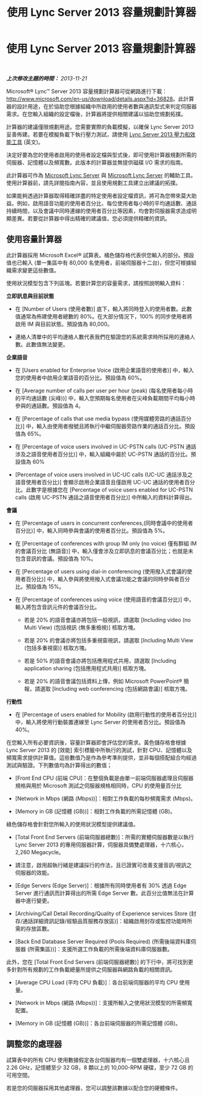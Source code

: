 ﻿---
title: 使用 Lync Server 2013 容量規劃計算器
TOCTitle: 使用 Lync Server 2013 容量規劃計算器
ms:assetid: e86c1f05-1393-408a-9549-6001572ec50d
ms:mtpsurl: https://technet.microsoft.com/zh-tw/library/Dn362852(v=OCS.15)
ms:contentKeyID: 56269163
ms.date: 08/24/2015
mtps_version: v=OCS.15
ms.translationtype: HT
---

# 使用 Lync Server 2013 容量規劃計算器

 

_**上次修改主題的時間：** 2013-11-21_

Microsoft® Lync™ Server 2013 容量規劃計算器可從網路進行下載：<http://www.microsoft.com/en-us/download/details.aspx?id=36828>。此計算器的設計用途，在於協助您根據組織中所啟用的使用者數與通訊型式來判定伺服器需求。在您輸入組織的設定檔後，計算器將提供相關建議以協助您規劃拓撲。

計算器的建議僅限規劃用途。您需要實際的負載模擬，以確保 Lync Server 2013 妥善佈建。若要在模擬負載下執行壓力測試，請使用 [Lync Server 2013 壓力和效能工具](http://go.microsoft.com/fwlink/?linkid=282724) (英文)。

決定好要為您的使用者啟用的使用者設定檔與型式後，即可使用計算器規劃所需的伺服器、記憶體以及頻寬數。此版本的計算器並無提供磁碟 I/O 需求的指南。

此計算器可作為 [Microsoft Lync Server](http://go.microsoft.com/fwlink/?linkid=282725) 與 [Microsoft Lync Server](lync-server-2013-planning.md) 的輔助工具。使用計算器前，請先詳閱指南內容，並且使用規劃工具建立出建議的拓撲。

如果能夠透過計算器取得精確詳盡的特定使用者設定檔資訊，將可為您帶來莫大助益。例如，啟用語音功能的使用者百分比、每位使用者每小時的平均通話數、通話持續時間，以及會議中同時連線的使用者百分比等因素，均會對伺服器需求造成明顯差異。若要從計算器中得出精確的建議值，您必須提供精確的資訊。

## 使用容量計算器

此計算器採用 Microsoft Excel® 試算表。橘色儲存格代表供您輸入的部分。預設值也已輸入 (單一集區中有 80,000 名使用者，前端伺服器十二台)，但您可根據組織需求變更這些數值。

使用狀況模型包含下列區塊。若要計算您的容量需求，請按照說明輸入資料：

**立即訊息與目前狀態**

  - 在 \[Number of Users (使用者數)\] 底下，輸入將同時登入的使用者數。此數值通常為佈建使用者總數的 80%。在大部分情況下，100% 的同步使用者將啟用 IM 與目前狀態。預設值為 80,000。

  - 連絡人清單中的平均連絡人數代表我們在驗證您的系統需求時所採用的連絡人數。此數值無法變更。

**企業語音**

  - 在 \[Users enabled for Enterprise Voice (啟用企業語音的使用者)\] 中，輸入您的使用者中啟用企業語音的百分比。預設值為 60%。

  - 在 \[Average number of calls per user per hour (peak) (每名使用者每小時的平均通話數 (尖峰))\] 中，輸入您預期每名使用者在尖峰負載期間平均每小時參與的通話數。預設值為 4。

  - 在 \[Percentage of calls that use media bypass (使用媒體旁路的通話百分比)\] 中，輸入由使用者撥號且將執行中繼伺服器旁路作業的通話百分比。預設值為 65%。

  - 在 \[Percentage of voice users involved in UC-PSTN calls (UC-PSTN 通話涉及之語音使用者百分比)\] 中，輸入組織中屬於 UC-PSTN 通話的百分比。預設值為 60%

  - \[Percentage of voice users involved in UC-UC calls (UC-UC 通話涉及之語音使用者百分比)\] 會顯示啟用企業語音且僅啟用 UC-UC 通話的使用者百分比。此數字是根據您在 \[Percentage of voice users enabled for UC-PSTN calls (啟用 UC-PSTN 通話之語音使用者百分比)\] 中所輸入的資料計算得出。

**會議**

  - 在 \[Percentage of users in concurrent conferences,(同時會議中的使用者百分比)\] 中，輸入同時參與會議的使用者百分比。預設值為 5%。

  - 在 \[Percentage of conferences with group IM only (no voice) 僅有群組 IM 的會議百分比 (無語音)\] 中，輸入僅會涉及立即訊息的會議百分比；也就是未包含音訊的會議。預設值為 10%。

  - 在 \[Percentage of users using dial-in conferencing (使用撥入式會議的使用者百分比)\] 中，輸入參與將使用撥入式會議功能之會議的同時參與者百分比。預設值為 15%。

  - 在 \[Percentage of conferences using voice (使用語音的會議百分比)\] 中，輸入將包含音訊元件的會議百分比。
    
      - 若是 20% 的語音會議亦將包括一般視訊，請選取 \[Including video (no Multi View) (包括視訊 (無多重檢視)\] 核取方塊。
    
      - 若是 20% 的會議亦將包括多重視窗視訊，請選取 \[Including Multi View (包括多重視窗)\] 核取方塊。
    
      - 若是 50% 的語音會議亦將包括應用程式共用，請選取 \[Including application sharing (包括應用程式共用)\] 核取方塊。
    
      - 若是 20% 的語音會議包括資料上傳，例如 Microsoft PowerPoint® 簡報，請選取 \[Including web conferencing (包括網路會議)\] 核取方塊。

**行動性**

  - 在 \[Percentage of users enabled for Mobility (啟用行動性的使用者百分比)\] 中，輸入將使用行動裝置連線至 Lync Server 的使用者百分比。預設值為 40%。

在您輸入所有必要資訊後，容量計算器即會評估您的需求。黃色儲存格會根據 Lync Server 2013 的 \[效能\] 索引標籤中所執行的測試，針對 CPU、記憶體以及頻寬需求提供計算值。這些數值乃是作為參考準則提供，並非每個搭配組合均經過測試與驗證。下列數值均為計算得出的數值；

  - \[Front End CPU (前端 CPU\]：在整個負載是由單一前端伺服器處理且伺服器規格與用於 Microsoft 測試之伺服器規格相同時，CPU 的使用量百分比

  - \[Network in Mbps (網路 (Mbps))\]：相對工作負載的每秒頻寬需求 (Mbps)。

  - \[Memory in GB (記憶體 (GB))\]：相對工作負載的所需記憶體 (GB)。

綠色儲存格會針對您所輸入的使用狀況模型提供建議值。

  - \[Total Front End Servers (前端伺服器總數)\]：所需的實體伺服器數是以執行 Lync Server 2013 的專用伺服器計算，伺服器具備雙處理器，十六核心，2,260 Megacycle。

  - 請注意，啟用超執行緒是建議採行的作法，且已證實可改善支援音訊/視訊之伺服器的效能。

  - \[Edge Servers (Edge Server)\]：根據所有同時使用者有 30% 透過 Edge Server 進行通訊而計算得出的所需 Edge Server 數。此百分比值無法在計算器中進行變更。

  - \[Archiving/Call Detail Recording/Quality of Experience services Store (封存/通話詳細資訊記錄/經驗品質服務存放區)\]：組織啟用封存或監控功能時所需的存放區數。

  - \[Back End Database Server Required (Pools Required) (所需後端資料庫伺服器 (所需集區))\]：支援所選工作負載的所需後端資料庫伺服器數。

此外，您在 \[Total Front End Servers (前端伺服器總數)\] 的下行中，將可找到更多針對所有規劃的工作負載總量所提供之伺服器與網路負載的相關資訊。

  - \[Average CPU Load (平均 CPU 負載)\]：各台前端伺服器的平均 CPU 使用量。

  - \[Network in Mbps (網路 (Mbps))\]：支援所輸入之使用狀況模型的所需頻寬配置。

  - \[Memory in GB (記憶體 (GB))\]：各台前端伺服器的所需記憶體 (GB)。

## 調整您的處理器

試算表中的所有 CPU 使用數據假定各台伺服器均有一個雙處理器，十六核心且 2.26 GHz，記憶體至少 32 GB，8 顆以上的 10,000-RPM 硬碟，至少 72 GB 的可用空間。

若是您的伺服器採用其他處理器，您可以調整該數據以配合您的硬體條件。

